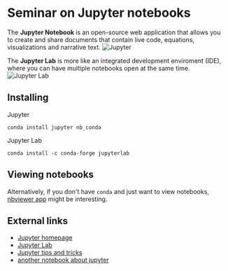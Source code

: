 # Seminar on Jupyter notebooks

The **Jupyter Notebook** is an open-source web application that allows you to create and share documents that contain live code, equations, visualizations and narrative text.
![Jupyter](https://jupyter.org/assets/jupyterpreview.png)

The **Jupyter Lab** is more like an integrated development enviroment (IDE), where you can have multiple notebooks open at the same time.
![Jupyter Lab](https://jupyterlab.readthedocs.io/en/stable/_images/jupyterlab.png)

## Installing

Jupyter

```
conda install jupyter nb_conda
```

Jupyter Lab

```
conda install -c conda-forge jupyterlab
```

## Viewing notebooks

Alternatively, if you don't have `conda` and just want to view notebooks, [nbviewer app](https://github.com/tuxu/nbviewer-app) might be interesting.

## External links

- [Jupyter homepage](https://jupyter.org/)
- [Jupyter Lab](https://jupyterlab.readthedocs.io/en/stable/)
- [Jupyter tips and tricks](https://www.dataquest.io/blog/jupyter-notebook-tips-tricks-shortcuts/)
- [another notebook about jupyter](https://github.com/nicolasfauchereau/Python_NIWA_Wellington/blob/master/notebooks/IPython_notebook.ipynb)
